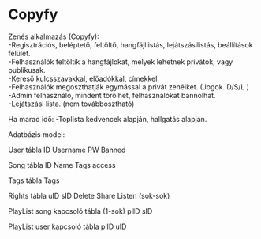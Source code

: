 # Copyfy
Zenés alkalmazás (Copyfy): <br/>
-Regisztrációs, beléptető, feltöltő, hangfájllistás, lejátszásilistás, beállítások felület. <br/>
-Felhasználók feltöltik a hangfájlokat, melyek lehetnek privátok, vagy publikusak. <br/>
-Kereső kulcsszavakkal, előadókkal, címekkel. <br/>
-Felhasználók megoszthatják egymással a privát zenéiket. (Jogok. D/S/L ) <br/>
-Admin felhasználó, mindent törölhet, felhasználókat bannolhat. <br/>
-Lejátszási lista. (nem továbbosztható) <br/>

Ha marad idő:
-Toplista kedvencek alapján, hallgatás alapján.

Adatbázis model:

User tábla
ID Username PW Banned 

Song tábla
ID Name Tags access

Tags tábla
Tags

Rights tábla
uID sID Delete Share Listen (sok-sok)

PlayList song kapcsoló tábla (1-sok)
plID sID

PlayList user kapcsoló tábla
plID uID